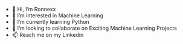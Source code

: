 - 👋 Hi, I’m Ronnexx
- 👀 I’m interested in Machine Learning
- 🌱 I’m currently learning Python
- 💞️ I’m looking to collaborate on Exciting Machine Learning Projects
- 📫 Reach me on my Linkedin 
  

<!---
Ronnexx/Ronnexx is a ✨ special ✨ repository because its `README.md` (this file) appears on your GitHub profile.
You can click the Preview link to take a look at your changes.
--->
